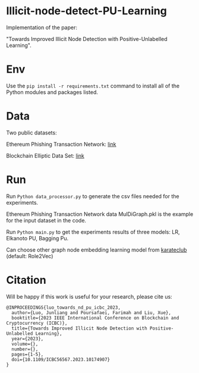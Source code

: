 # Illicit-node-detect-PU-Learning

Implementation of the paper:  

"Towards Improved Illicit Node Detection with Positive-Unlabelled Learning".

# Env

Use the `pip install -r requirements.txt` command to install all of the Python modules and packages listed.

# Data
Two public datasets:

Ethereum Phishing Transaction Network: [link](https://www.kaggle.com/datasets/xblock/ethereum-phishing-transaction-network)

Blockchain Elliptic Data Set: [link](https://www.kaggle.com/datasets/ellipticco/elliptic-data-set)

# Run

Run `Python data_processor.py` to generate the csv files needed for the experiments. 

Ethereum Phishing Transaction Network data MulDiGraph.pkl is the example for the input dataset in the code.

Run `Python main.py` to get the experiments results of three models: LR, Elkanoto PU, Bagging Pu.

Can choose other graph node embedding learning model from [karateclub](https://karateclub.readthedocs.io/en/latest/modules/root.html) (default: Role2Vec)


# Citation

Will be happy if this work is useful for your research, please cite us:

```
@INPROCEEDINGS{luo_towards_nd_pu_icbc_2023,
  author={Luo, Junliang and Poursafaei, Farimah and Liu, Xue},
  booktitle={2023 IEEE International Conference on Blockchain and Cryptocurrency (ICBC)}, 
  title={Towards Improved Illicit Node Detection with Positive-Unlabelled Learning}, 
  year={2023},
  volume={},
  number={},
  pages={1-5},
  doi={10.1109/ICBC56567.2023.10174907}
}
```
